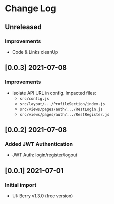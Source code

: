 # Change Log

## Unreleased
### Improvements

- Code & Links cleanUp


## [0.0.3] 2021-07-08
### Improvements

- Isolate API URL in config. Impacted files:
    - `src/config.js`
    - `src/layout/.../ProfileSection/index.js`
    - `src/views/pages/auth/.../RestLogin.js`
    - `src/views/pages/auth/.../RestRegister.js`


## [0.0.2] 2021-07-08
### Added JWT Authentication

- JWT Auth: login/register/logout


## [0.0.1] 2021-07-01
### Initial import

- UI: Berry v1.3.0 (free version)

